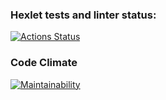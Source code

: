 ### Hexlet tests and linter status:
[![Actions Status](https://github.com/evgeny-alex/java-project-lvl2/workflows/hexlet-check/badge.svg)](https://github.com/evgeny-alex/java-project-lvl2/actions)

### Code Climate
[![Maintainability](https://api.codeclimate.com/v1/badges/ae283528ca74a8940827/maintainability)](https://codeclimate.com/github/evgeny-alex/java-project-lvl2/maintainability)